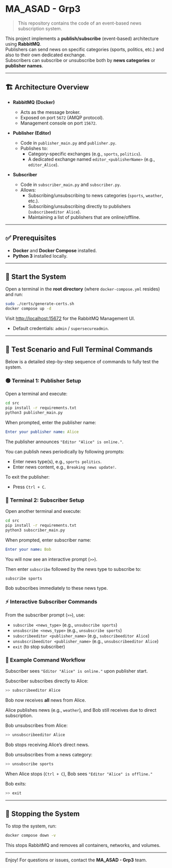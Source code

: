 
# MA_ASAD - Grp3

> This repository contains the code of an event-based news subscription system.

This project implements a **publish/subscribe** (event-based) architecture using **RabbitMQ**.  
Publishers can send news on specific categories (sports, politics, etc.) and also to their own dedicated exchange.  
Subscribers can subscribe or unsubscribe both by **news categories** or **publisher names**.

---

## 🏗️ Architecture Overview

- **RabbitMQ (Docker)**
  - Acts as the message broker.
  - Exposed on port `5672` (AMQP protocol).
  - Management console on port `15672`.

- **Publisher (Editor)**
  - Code in `publisher_main.py` and `publisher.py`.
  - Publishes to:
    - Category-specific exchanges (e.g., `sports`, `politics`).
    - A dedicated exchange named `editor_<publisherName>` (e.g., `editor_Alice`).

- **Subscriber**
  - Code in `subscriber_main.py` and `subscriber.py`.
  - Allows:
    - Subscribing/unsubscribing to news categories (`sports`, `weather`, etc.).
    - Subscribing/unsubscribing directly to publishers (`subscribeeditor Alice`).
    - Maintaining a list of publishers that are online/offline.

---

## ✅ Prerequisites

- **Docker** and **Docker Compose** installed.
- **Python 3** installed locally.

---

## 🐳 Start the System

Open a terminal in the **root directory** (where `docker-compose.yml` resides) and run:

```bash
sudo ./certs/generate-certs.sh
docker compose up -d
```

Visit [http://localhost:15672](http://localhost:15672) for the RabbitMQ Management UI.  
- Default credentials: `admin` / `supersecureadmin`.

---

## 🚀 Test Scenario and Full Terminal Commands

Below is a detailed step-by-step sequence of commands to fully test the system.

### 🟢 Terminal 1: Publisher Setup

Open a terminal and execute:

```bash
cd src
pip install -r requirements.txt
python3 publisher_main.py
```

When prompted, enter the publisher name:

```yaml
Enter your publisher name: Alice
```

The publisher announces `"Editor "Alice" is online."`.

You can publish news periodically by following prompts:

- Enter news type(s), e.g., `sports politics`.
- Enter news content, e.g., `Breaking news update!`.

To exit the publisher:

- Press `Ctrl + C`.

### 🔵 Terminal 2: Subscriber Setup

Open another terminal and execute:

```bash
cd src
pip install -r requirements.txt
python3 subscriber_main.py
```

When prompted, enter subscriber name:

```yaml
Enter your name: Bob
```

You will now see an interactive prompt (`>>`).

Then enter `subscribe` followed by the news type to subscribe to:

```bash
subscribe sports
```

Bob subscribes immediately to these news type.


### ⚡ Interactive Subscriber Commands

From the subscriber prompt (`>>`), use:

- `subscribe <news_type>` (e.g., `unsubscribe sports`)
- `unsubscribe <news_type>` (e.g., `unsubscribe sports`)
- `subscribeeditor <publisher_name>` (e.g., `subscribeeditor Alice`)
- `unsubscribeeditor <publisher_name>` (e.g., `unsubscribeeditor Alice`)
- `exit` (to stop subscriber)

### 🚩 Example Command Workflow

Subscriber sees `"Editor "Alice" is online."` upon publisher start.

Subscriber subscribes directly to Alice:

```bash
>> subscribeeditor Alice
```

Bob now receives **all** news from Alice.

Alice publishes news (e.g., `weather`), and Bob still receives due to direct subscription.

Bob unsubscribes from Alice:

```bash
>> unsubscribeeditor Alice
```

Bob stops receiving Alice’s direct news.

Bob unsubscribes from a news category:

```bash
>> unsubscribe sports
```

When Alice stops (`Ctrl + C`), Bob sees `"Editor "Alice" is offline."`

Bob exits:

```bash
>> exit
```

---

## 🛑 Stopping the System

To stop the system, run:

```bash
docker compose down -v
```

This stops RabbitMQ and removes all containers, networks, and volumes.

---

Enjoy! For questions or issues, contact the **MA_ASAD - Grp3** team.

